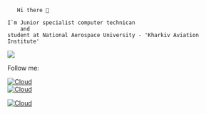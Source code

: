  
       Hi there 👋

    I`m Junior specialist computer technican        
        and
    student at National Aerospace University - 'Kharkiv Aviation Institute'


![](https://image.freepik.com/free-vector/human-evolution-of-monkey-to-modern-man-programmer-computer-user-isolated-on-white_33099-1593.jpg)


Follow me:


[![Cloud](https://img.shields.io/badge/instagram-ffffff?style=social&logo=instagram)](https://www.instagram.com/a.nanass.s/)           
[![Cloud](https://img.shields.io/badge/Telegram-ffffff?style=social&logo=telegram)](https://t.me/a_nanass_s)

[![Cloud](https://img.shields.io/badge/linkedin-blue?style=social&logo=linkedin)](https://www.linkedin.com/in/alexandr-anastasiev-835725207/)
